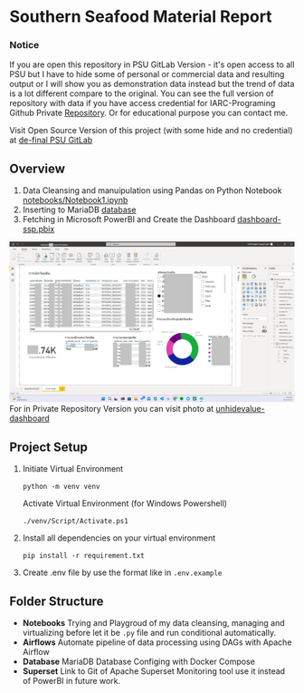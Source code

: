 # Southern Seafood Material Report

### Notice

If you are open this repository in PSU GitLab Version - it's open access to all PSU but I have to hide some of personal or commercial data and resulting output or I will show you as demonstration data instead but the trend of data is a lot different compare to the original. You can see the full version of repository with data if you have access credential for IARC-Programing Github Private [Repository](https://github.com/IARC-Programing/ssp-material-analyze). Or for educational purpose you can contact me.

Visit Open Source Version of this project (with some hide and no credential) at [de-final PSU GitLab](https://gitlab.psu.ac.th/6510120026/de-final)

## Overview

1. Data Cleansing and manuipulation using Pandas on Python Notebook [notebooks/Notebook1.ipynb](notebooks/Notebook1.ipynb)
2. Inserting to MariaDB [database](database)
3. Fetching in Microsoft PowerBI and Create the Dashboard [dashboard-ssp.pbix](dashboard-ssp.pbix)

![Example Material Analyze Dashboard](dashboard.png)
For in Private Repository Version you can visit photo at [unhidevalue-dashboard](unhidevalue-dashboard/)

## Project Setup

1. Initiate Virtual Environment
   ```
   python -m venv venv
   ```
   Activate Virtual Environment (for Windows Powershell)
   ```
   ./venv/Script/Activate.ps1
   ```
2. Install all dependencies on your virtual environment
   ```
   pip install -r requirement.txt
   ```
3. Create .env file by use the format like in `.env.example`

## Folder Structure

- **Notebooks** Trying and Playgroud of my data cleansing, managing and virtualizing before let it be `.py` file and run conditional automatically.
- **Airflows** Automate pipeline of data processing using DAGs with Apache Airflow
- **Database** MariaDB Database Configing with Docker Compose
- **Superset** Link to Git of Apache Superset Monitoring tool use it instead of PowerBI in future work.
